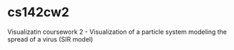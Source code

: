 # cs142cw2
Visualizatin coursework 2 - Visualization of a particle system modeling the spread of a virus (SIR model)
